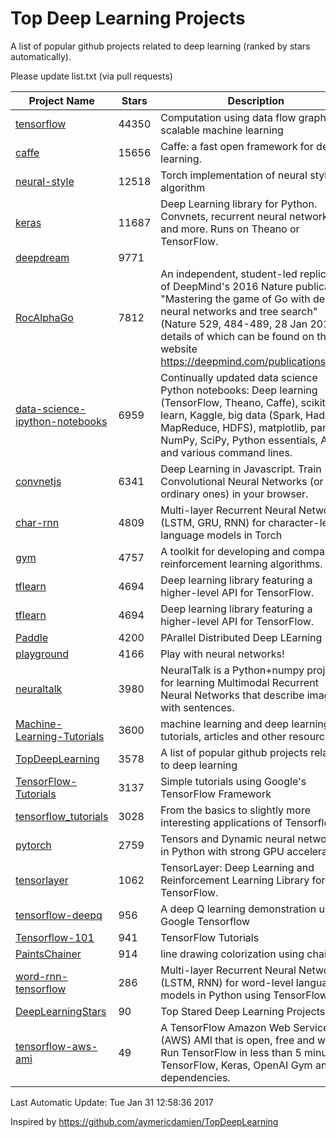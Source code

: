# Top Deep Learning Projects
A list of popular github projects related to deep learning (ranked by stars automatically).

Please update list.txt (via pull requests)

| Project Name| Stars | Description 
| ------- | ------ | ------  
| [tensorflow](https://github.com/tensorflow/tensorflow) | 44350 | Computation using data flow graphs for scalable machine learning |  
| [caffe](https://github.com/BVLC/caffe) | 15656 | Caffe: a fast open framework for deep learning. |  
| [neural-style](https://github.com/jcjohnson/neural-style) | 12518 | Torch implementation of neural style algorithm |  
| [keras](https://github.com/fchollet/keras) | 11687 | Deep Learning library for Python. Convnets, recurrent neural networks, and more. Runs on Theano or TensorFlow. |  
| [deepdream](https://github.com/google/deepdream) | 9771 |  |  
| [RocAlphaGo](https://github.com/Rochester-NRT/RocAlphaGo) | 7812 | An independent, student-led replication of DeepMind's 2016 Nature publication, "Mastering the game of Go with deep neural networks and tree search" (Nature 529, 484-489, 28 Jan 2016), details of which can be found on their website https://deepmind.com/publications.html. |  
| [data-science-ipython-notebooks](https://github.com/donnemartin/data-science-ipython-notebooks) | 6959 | Continually updated data science Python notebooks: Deep learning (TensorFlow, Theano, Caffe), scikit-learn, Kaggle, big data (Spark, Hadoop MapReduce, HDFS), matplotlib, pandas, NumPy, SciPy, Python essentials, AWS, and various command lines. |  
| [convnetjs](https://github.com/karpathy/convnetjs) | 6341 | Deep Learning in Javascript. Train Convolutional Neural Networks (or ordinary ones) in your browser. |  
| [char-rnn](https://github.com/karpathy/char-rnn) | 4809 | Multi-layer Recurrent Neural Networks (LSTM, GRU, RNN) for character-level language models in Torch |  
| [gym](https://github.com/openai/gym) | 4757 | A toolkit for developing and comparing reinforcement learning algorithms. |  
| [tflearn](https://github.com/tflearn/tflearn) | 4694 | Deep learning library featuring a higher-level API for TensorFlow. |  
| [tflearn](https://github.com/tflearn/tflearn) | 4694 | Deep learning library featuring a higher-level API for TensorFlow. |  
| [Paddle](https://github.com/PaddlePaddle/Paddle) | 4200 | PArallel Distributed Deep LEarning |  
| [playground](https://github.com/tensorflow/playground) | 4166 | Play with neural networks! |  
| [neuraltalk](https://github.com/karpathy/neuraltalk) | 3980 | NeuralTalk is a Python+numpy project for learning Multimodal Recurrent Neural Networks that describe images with sentences. |  
| [Machine-Learning-Tutorials](https://github.com/ujjwalkarn/Machine-Learning-Tutorials) | 3600 | machine learning and deep learning tutorials, articles and other resources  |  
| [TopDeepLearning](https://github.com/aymericdamien/TopDeepLearning) | 3578 | A list of popular github projects related to deep learning |  
| [TensorFlow-Tutorials](https://github.com/nlintz/TensorFlow-Tutorials) | 3137 | Simple tutorials using Google's TensorFlow Framework |  
| [tensorflow_tutorials](https://github.com/pkmital/tensorflow_tutorials) | 3028 | From the basics to slightly more interesting applications of Tensorflow |  
| [pytorch](https://github.com/pytorch/pytorch) | 2759 | Tensors and Dynamic neural networks in Python  with strong GPU acceleration |  
| [tensorlayer](https://github.com/zsdonghao/tensorlayer) | 1062 | TensorLayer: Deep Learning and Reinforcement Learning Library for TensorFlow. |  
| [tensorflow-deepq](https://github.com/nivwusquorum/tensorflow-deepq) | 956 | A deep Q learning demonstration using Google Tensorflow |  
| [Tensorflow-101](https://github.com/sjchoi86/Tensorflow-101) | 941 | TensorFlow Tutorials |  
| [PaintsChainer](https://github.com/pfnet/PaintsChainer) | 914 | line drawing colorization using chainer |  
| [word-rnn-tensorflow](https://github.com/hunkim/word-rnn-tensorflow) | 286 | Multi-layer Recurrent Neural Networks (LSTM, RNN) for word-level language models in Python using TensorFlow. |  
| [DeepLearningStars](https://github.com/hunkim/DeepLearningStars) | 90 | Top Stared Deep Learning Projects |  
| [tensorflow-aws-ami](https://github.com/ritchieng/tensorflow-aws-ami) | 49 | A TensorFlow Amazon Web Service (AWS) AMI that is open, free and works. Run TensorFlow in less than 5 minutes. TensorFlow, Keras, OpenAI Gym and all dependencies. |  

Last Automatic Update: Tue Jan 31 12:58:36 2017

Inspired by https://github.com/aymericdamien/TopDeepLearning